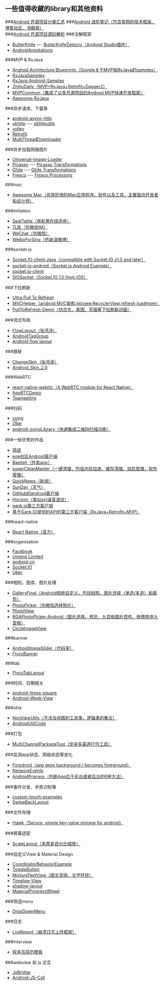 ## 一些值得收藏的library和其他资料
###[Android 开源项目分类汇总](https://github.com/Trinea/android-open-project)
###[Android 进阶笔记（包含常用的技术框架、博客社区、书籍等）](https://github.com/venshine/AndroidNote)     
###[Android 开源项目源码解析](https://github.com/android-cn/android-open-project-analysis)
###注解框架
* [ButterKnife](https://github.com/JakeWharton/butterknife) --- [ButterKnifeZelezny（Android Studio插件）](https://github.com/avast/android-butterknife-zelezny)
* [AndroidAnnotations](https://github.com/excilys/androidannotations)   

###MVP & RxJava
* [Android Architecture Blueprints（Google关于MVP和RxJava的samples）](https://github.com/googlesamples/android-architecture)
* [RxJavaSamples](https://github.com/rengwuxian/RxJavaSamples)
* [RxJava-Android-Samples](https://github.com/kaushikgopal/RxJava-Android-Samples)
* [ZhihuDaily（MVP+RxJava+Retrofit+Dagger2）](https://github.com/baiiu/ZhihuDaily)
* [MVPCommon（集成了众多开源项目的Android MVP快速开发框架）](https://github.com/CameloeAnthony/MVPCommon)
* [Awesome-RxJava](https://github.com/lzyzsd/Awesome-RxJava)

###异步请求、下载等
* [android-async-http](https://github.com/loopj/android-async-http)
* [okhttp](https://github.com/square/okhttp) --- [okhttputils](https://github.com/hongyangAndroid/okhttputils)
* [volley](https://developer.android.com/training/volley/index.html)
* [Retrofit](https://github.com/square/retrofit)
* [MultiThreadDownloader](https://github.com/AigeStudio/MultiThreadDownloader) 

###异步加载网络图片
* [Universal-Image-Loader](https://github.com/nostra13/Android-Universal-Image-Loader)
* [Picasso](https://github.com/square/picasso) --- [Picasso Transformations](https://github.com/wasabeef/picasso-transformations)
* [Glide](https://github.com/bumptech/glide) --- [Glide Transformations](https://github.com/wasabeef/glide-transformations)
* [Fresco](https://github.com/facebook/fresco) --- [Fresco Processors](https://github.com/wasabeef/fresco-processors)

###mac
* [Awesome Mac（非常好用的Mac应用程序、软件以及工具，主要面向开发者和设计师）](https://github.com/jaywcjlove/awesome-mac)

###imitation
* [SeatTable（电影票在线选座）](https://github.com/qifengdeqingchen/SeatTable)
* [凡信（仿微信IM）](https://github.com/huangfangyi/FanXin3.0)
* [WeChat（仿微信）](https://github.com/motianhuo/wechat)
* [WeiboForSina（仿新浪微博）](https://github.com/debolee/WeiboForSina)

###socket.io
* [Socket.IO-client Java（compatible with Socket.IO v1.0 and later）](https://github.com/socketio/socket.io-client-java)
* [socket-io-android（Socket.io Android Example）](https://github.com/jonathanve/socket-io-android)
* [socket.io-client](https://github.com/socketio/socket.io-client)
* [SIOSocket（Socket.IO 1.0 from iOS）](https://github.com/MegaBits/SIOSocket)

###下拉刷新
* [Ultra Pull To Refresh](https://github.com/liaohuqiu/android-Ultra-Pull-To-Refresh)
* [MVCHelper（android MVC架构,listview,RecyclerView,refresh,loadmore）](https://github.com/LuckyJayce/MVCHelper)
* [PullToRefresh-Demo（仿京东、美团、天猫等下拉刷新动画）](https://github.com/xuehuayous/PullToRefresh-Demo)

###流式布局
* [FlowLayout（张鸿洋）](https://github.com/hongyangAndroid/FlowLayout)
* [AndroidTagGroup](https://github.com/2dxgujun/AndroidTagGroup)
* [Android flow layout](https://github.com/ApmeM/android-flowlayout)

###换肤
* [ChangeSkin（张鸿洋）](https://github.com/hongyangAndroid/ChangeSkin)
* [Android_Skin_2.0](https://github.com/v7lin/Android_Skin_2.0)
 
###WebRTC
* [react-native-webrtc（A WebRTC module for React Native）](https://github.com/oney/react-native-webrtc)
* [AppRTCDemo](https://github.com/njovy/AppRTCDemo)
* [Teameeting](https://github.com/DyncLang/Teameeting-Android)

###扫码
* [zxing](https://github.com/zxing/zxing)
* [ZBar](https://github.com/ZBar/ZBar)
* [android-zxingLibrary（快速集成二维码扫描功能）](https://github.com/yipianfengye/android-zxingLibrary)

###一些优秀的作品
* [简阅](https://github.com/SkillCollege/SimplifyReader)
* [eoe社区Android客户端](https://github.com/eoecn/android-app)
* [Baelish（外卖app）](https://github.com/smay1227/Baelish)
* [superCleanMaster（一键清理，包括内存加速，缓存清理，自启管理，软件管理）](https://github.com/joyoyao/superCleanMaster)
* [QuickNews（新闻）](https://github.com/tigerguixh/QuickNews)
* [SunDay（天气）](https://github.com/iQuick/SunDay)
* [GitHub的android客户端](https://github.com/gdestiny/graduation_github)
* [Horizon（类似siri语音波纹）](https://github.com/Yalantis/Horizon)
* [gank.io第三方客户端](https://github.com/gaolonglong/GankGirl)
* [基于Gank.IO提供的API的第三方客户端（RxJava+Retrofit+MVP）](https://github.com/burgessjp/GanHuoIO)

###react-native
* [React Native（官方）](https://github.com/facebook/react-native)

###organization
* [Facebook](https://github.com/facebook)
* [Umeng Limited](https://github.com/umeng)
* [android-cn](https://github.com/android-cn)
* [Socket.IO](https://github.com/socketio)
* [Uber](https://github.com/uber)

###相机、图库、图片处理
* [GalleryFinal（Android相册自定义，包括拍照、图片选择（单选/多选）和裁剪）](https://github.com/pengjianbo/GalleryFinal)
* [PhotoPicker（仿微信选择照片）](https://github.com/donglua/PhotoPicker)
* [PhotoView](https://github.com/chrisbanes/PhotoView)
* [BGAPhotoPicker-Android（图片选择、预览、九宫格图片控件、拖拽排序九宫格）](https://github.com/bingoogolapple/BGAPhotoPicker-Android)
* [CircleImageView](https://github.com/hdodenhof/CircleImageView)

###banner
* [AndroidImageSlider（代码家）](https://github.com/daimajia/AndroidImageSlider)
* [FlycoBanner](https://github.com/H07000223/FlycoBanner_Master)

###tab
* [FlycoTabLayout](https://github.com/H07000223/FlycoTabLayout)

###时间、日期相关
* [android-times-square](https://github.com/square/android-times-square)
* [Android-Week-View](https://github.com/alamkanak/Android-Week-View)

###utils
* [NonViewUtils（不涉及视图的工具类，逻辑类的集合）](https://github.com/android-quick-dev/NonViewUtils)
* [AndroidUtilCode](https://github.com/Blankj/AndroidUtilCode)

###打包
* [MultiChannelPackageTool（安卓多渠道打包工具）](https://github.com/seven456/MultiChannelPackageTool)

###监测app状态、网络状态等变化
* [Foredroid（app goes background / becomes foreground）](https://github.com/steveliles/Foredroid)
* [NetworkEvents](https://github.com/pwittchen/NetworkEvents)
* [AndroidProcess（判断App位于前台或者后台的6种方法）](https://github.com/wenmingvs/AndroidProcess)

###事件分发、手势识别等
* [custom-touch-examples](https://github.com/devunwired/custom-touch-examples)
* [SwipeBackLayout](https://github.com/ikew0ng/SwipeBackLayout)

###文件存储
* [Hawk（Secure, simple key-value storage for android）](https://github.com/orhanobut/hawk)

###屏幕适配
* [ScaleLayout（本质是百分比缩放）](https://github.com/gavinliu/Android-ScaleLayout)

###自定义View & Material Design
* [CoordinatorBehaviorExample](https://github.com/saulmm/CoordinatorBehaviorExample)
* [ToggleButton](https://github.com/zcweng/ToggleButton)
* [MixtureTextView（图文混排、文字环绕）](https://github.com/hongyangAndroid/MixtureTextView)
* [Timeline-View](https://github.com/vipulasri/Timeline-View)
* [shadow-layout](https://github.com/dmytrodanylyk/shadow-layout)
* [MaterialProgressWheel](https://github.com/pnikosis/materialish-progress)

###筛选menu
* [DropDownMenu](https://github.com/baiiu/DropDownMenu)

###日志
* [LogReport（崩溃日志上传框架）](https://github.com/wenmingvs/LogReport)

###interview
* [程序员简历模板](https://github.com/geekcompany/ResumeSample)

###webview 和 js 交互
* [JsBridge](https://github.com/lzyzsd/JsBridge)
* [Android-JS-Call](https://github.com/Spring-Xu/Android-JS-Call)
